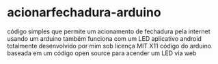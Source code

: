 # acionarfechadura-arduino
código simples que permite um acionamento de fechadura pela internet usando um arduino
também funciona com um LED
aplicativo android totalmente desenvolvido por mim sob licença MIT X11
código do arduino baseada em um código open source para acender um LED via web
